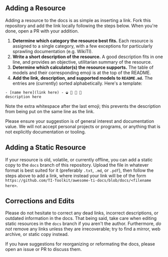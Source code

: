 ## Adding a Resource

Adding a resource to the docs is as simple as inserting a link. Fork this repository and add the link locally following the steps below. When you're done, open a PR with your addition.

1. **Determine which category the resource best fits.** Each resource is assigned to a single category, with a few exceptions for particularly sprawling documentation (e.g. WikiTI).
2. **Write a short description of the resource.** A good description fits in one line, and provides an objective, utilitarian summary of the resource.
3. **Determine which calculator(s) the resource supports.** The table of models and their corresponding emoji is at the top of the README.
4. **Add the link, description, and supported models to `README.md`.** The entries are (currently) sorted alphabetically. Here's a template:

```
- [name here](link here) - ◒ 🎨 🌈 🎈  
description here
```

Note the extra whitespace after the last emoji; this prevents the description from being put on the same line as the link.

Please ensure your suggestion is of general interest and documentation value. We will not accept personal projects or programs, or anything that is not explicitly documentation or tooling.

## Adding a Static Resource

If your resource is old, volatile, or currently offline, you can add a static copy to the `docs` branch of this repository. Upload the file in whatever format is best suited for it (preferably `.txt`, `.md`, or `.pdf`), then follow the steps above to add a link, where instead your link will be of the form `https://github.com/TI-Toolkit/awesome-ti-docs/blob/docs/<filename here>`.

## Corrections and Edits

Please do not hesitate to correct any dead links, incorrect descriptions, or outdated information in the docs. That being said, take care when editing static resources in the `docs` branch if you aren't the author. Furthermore, *do not* remove any links unless they are irrecoverable; try to find a mirror, web archive, or static copy instead.

If you have suggestions for reorganizing or reformating the docs, please open an issue or PR to discuss them.
